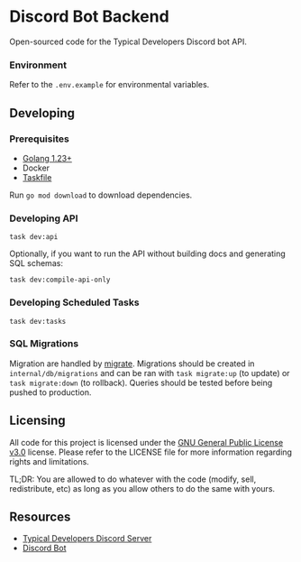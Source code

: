 # Discord Bot Backend
Open-sourced code for the Typical Developers Discord bot API.

### Environment
Refer to the `.env.example` for environmental variables.

## Developing
### Prerequisites
- [Golang 1.23+](https://go.dev/)
- Docker
- [Taskfile](https://taskfile.dev/)

Run `go mod download` to download dependencies.

### Developing API
```
task dev:api
```
Optionally, if you want to run the API without building docs and generating SQL schemas:
```
task dev:compile-api-only
```

### Developing Scheduled Tasks
```
task dev:tasks
```

### SQL Migrations
Migration are handled by [migrate](https://github.com/golang-migrate/migrate). Migrations should be created in `internal/db/migrations` and can be ran with `task migrate:up` (to update) or `task migrate:down` (to rollback). Queries should be tested before being pushed to production.

## Licensing
All code for this project is licensed under the [GNU General Public License v3.0](https://github.com/typical-developers/discord-bot-backend/blob/main/LICENSE) license. Please refer to the LICENSE file for more information regarding rights and limitations.

TL;DR: You are allowed to do whatever with the code (modify, sell, redistribute, etc) as long as you allow others to do the same with yours.

## Resources
- [Typical Developers Discord Server](https://discord.gg/typical)
- [Discord Bot](https://github.com/typical-developers/main-discord-bot)